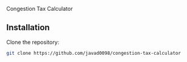 Congestion Tax Calculator



## Installation
Clone the repository:
```bash
git clone https://github.com/javad0098/congestion-tax-calculator